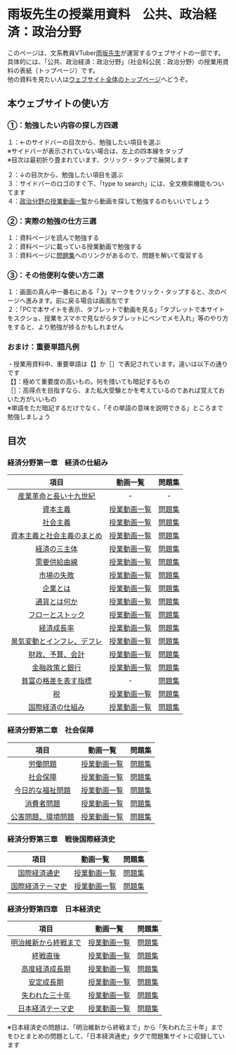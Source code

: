 # 雨坂先生の授業用資料　公共、政治経済：政治分野  
  
このページは、文系教員VTuber[雨坂先生](https://twitter.com/teacheramesaka)が運営するウェブサイトの一部です。  
具体的には、「公共、政治経済：政治分野」（社会科公民：政治分野）の授業用資料の表紙（トップページ）です。  
他の資料を見たい人は[ウェブサイト全体のトップページ](https://teacheramesaka.github.io/studyfiles/)へどうぞ。  
  
## 本ウェブサイトの使い方  
### ①：勉強したい内容の探し方四選  
１：←のサイドバーの目次から、勉強したい項目を選ぶ  
※サイドバーが表示されていない場合は、左上の四本線をタップ  
※目次は最初折り畳まれています、クリック・タップで展開します  
  
２：↓の目次から、勉強したい項目を選ぶ  
３：サイドバーのロゴのすぐ下、「type to search」には、全文検索機能もついてます  
４：[政治分野の授業動画一覧](LIST.md)から動画を探して勉強するのもいいでしょう  
  
### ②：実際の勉強の仕方三選
１：資料ページを読んで勉強する  
２：資料ページに載っている授業動画で勉強する  
３：資料ページに[問題集](https://teacheramesaka.github.io/hsworkbookcivics/)へのリンクがあるので、問題を解いて復習する  
  
### ③：その他便利な使い方二選
１：画面の真ん中一番右にある「<b> 〉</b>」マークをクリック・タップすると、次のページへ進みます。前に戻る場合は画面左です  
２：「PCで本サイトを表示、タブレットで動画を見る」「タブレットで本サイトをスクショ、授業をスマホで見ながらタブレットにペンでメモ入れ」等のやり方をすると、より勉強が捗るかもしれません
  
### おまけ：重要単語凡例  
・授業用資料中、重要単語は【】か［］で表記されています。違いは以下の通りです  
【】：極めて重要度の高いもの。何を措いても暗記するもの  
［］：高得点を目指すなら、また私大受験とかを考えているのであれば覚えておいた方がいいもの  
※単語をただ暗記するだけでなく、「その単語の意味を説明できる」ところまで勉強しましょう  
  
## 目次  
### 経済分野第一章　経済の仕組み
|項目|動画一覧|問題集|
|:----:|:----:|:----:|
|[産業革命と長い十九世紀](01_01pre.md)|‐|‐|
|[資本主義](01_01.md)|[授業動画一覧](LIST.md#資本主義)|[問題集](https://teacheramesaka.github.io/hsworkbookcivics/tag/eco01_01/)|
|[社会主義](01_02.md)|[授業動画一覧](LIST.md#社会主義)|[問題集](https://teacheramesaka.github.io/hsworkbookcivics/tag/eco01_02/)|
|[資本主義と社会主義のまとめ](01_03.md)|[授業動画一覧](LIST.md#資本主義と社会主義のまとめ)|[問題集](https://teacheramesaka.github.io/hsworkbookcivics/tag/eco01_04/)|
|[経済の三主体](01_04.md)|[授業動画一覧](LIST.md#経済の三主体)|[問題集](https://teacheramesaka.github.io/hsworkbookcivics/tag/eco01_04/)|
|[需要供給曲線](01_05.md)|[授業動画一覧](LIST.md#需要供給曲線)|[問題集](https://teacheramesaka.github.io/hsworkbookcivics/tag/eco01_05/)|
|[市場の失敗](01_06.md)|[授業動画一覧](LIST.md#市場の失敗)|[問題集](https://teacheramesaka.github.io/hsworkbookcivics/tag/eco01_06/)|
|[企業とは](01_07.md)|[授業動画一覧](LIST.md#企業とは)|[問題集](https://teacheramesaka.github.io/hsworkbookcivics/tag/eco01_07/)|
|[通貨とは何か](01_08.md)|[授業動画一覧](LIST.md#通貨とは何か)|[問題集](https://teacheramesaka.github.io/hsworkbookcivics/tag/eco01_08/)|
|[フローとストック](01_09.md)|[授業動画一覧](LIST.md#フローとストック)|[問題集](https://teacheramesaka.github.io/hsworkbookcivics/tag/eco01_09/)|
|[経済成長率](01_10.md)|[授業動画一覧](LIST.md#経済成長率)|[問題集](https://teacheramesaka.github.io/hsworkbookcivics/tag/eco01_10/)|
|[景気変動とインフレ、デフレ](01_11.md)|[授業動画一覧](LIST.md#景気変動とインフレ、デフレ)|[問題集](https://teacheramesaka.github.io/hsworkbookcivics/tag/eco01_11/)|
|[財政、予算、会計](01_11.md)|[授業動画一覧](LIST.md#財政、予算、会計)|[問題集](https://teacheramesaka.github.io/hsworkbookcivics/tag/eco01_11/)|
|[金融政策と銀行](01_13.md)|[授業動画一覧](LIST.md#金融政策と銀行)|[問題集](https://teacheramesaka.github.io/hsworkbookcivics/tag/eco01_13/)|
|[貧富の格差を表す指標](01_14.md)|‐|[問題集](https://teacheramesaka.github.io/hsworkbookcivics/tag/eco01_14/)|
|[税](01_15.md)|[授業動画一覧](LIST.md#税)|[問題集](https://teacheramesaka.github.io/hsworkbookcivics/tag/eco01_15/)|
|[国際経済の仕組み](01_16.md)|[授業動画一覧](LIST.md#国際経済の仕組み)|[問題集](https://teacheramesaka.github.io/hsworkbookcivics/tag/eco01_16/)|
  
### 経済分野第二章　社会保障
|項目|動画一覧|問題集|
|:----:|:----:|:----:|
|[労働問題](02_01.md)|[授業動画一覧](LIST.md#労働問題)|[問題集](https://teacheramesaka.github.io/hsworkbookcivics/tag/eco02_01/)|
|[社会保障](02_02.md)|[授業動画一覧](LIST.md#社会保障)|[問題集](https://teacheramesaka.github.io/hsworkbookcivics/tag/eco02_02/)|
|[今日的な福祉問題](02_03.md)|[授業動画一覧](LIST.md#今日的な福祉問題)|[問題集](https://teacheramesaka.github.io/hsworkbookcivics/tag/eco02_03/)|
|[消費者問題](02_04.md)|[授業動画一覧](LIST.md#消費者問題)|[問題集](https://teacheramesaka.github.io/hsworkbookcivics/tag/eco02_04/)|
|[公害問題、環境問題](02_05.md)|[授業動画一覧](LIST.md#公害問題、環境問題)|[問題集](https://teacheramesaka.github.io/hsworkbookcivics/tag/eco02_05/)|
  
### 経済分野第三章　戦後国際経済史  
|項目|動画一覧|問題集|
|:----:|:----:|:----:|
|[国際経済通史](03_01.md)|[授業動画一覧](LIST.md#国際経済通史)|[問題集](https://teacheramesaka.github.io/hsworkbookcivics/tag/eco03_01/)|
|[国際経済テーマ史](03_02.md)|[授業動画一覧](LIST.md#国際経済テーマ史)|[問題集](https://teacheramesaka.github.io/hsworkbookcivics/tag/eco03_02/)|
  
### 経済分野第四章　日本経済史  
|項目|動画一覧|問題集|
|:----:|:----:|:----:|
|[明治維新から終戦まで](04_01.md)|[授業動画一覧](LIST.md#明治維新から終戦まで)|[問題集](https://teacheramesaka.github.io/hsworkbookcivics/tag/eco04_01-5/)|
|[終戦直後](04_02.md)|[授業動画一覧](LIST.md#終戦直後)|[問題集](https://teacheramesaka.github.io/hsworkbookcivics/tag/eco04_01-5/)|
|[高度経済成長期](04_03.md)|[授業動画一覧](LIST.md#高度経済成長期)|[問題集](https://teacheramesaka.github.io/hsworkbookcivics/tag/eco04_01-5/)|
|[安定成長期](04_04.md)|[授業動画一覧](LIST.md#安定成長期)|[問題集](https://teacheramesaka.github.io/hsworkbookcivics/tag/eco04_01-5/)|
|[失われた三十年](04_05.md)|[授業動画一覧](LIST.md#失われた三十年)|[問題集](https://teacheramesaka.github.io/hsworkbookcivics/tag/eco04_01-5/)|
|[日本経済テーマ史](04_06.md)|[授業動画一覧](LIST.md#日本経済テーマ史)|[問題集](https://teacheramesaka.github.io/hsworkbookcivics/tag/eco04_06/)|

※日本経済史の問題は、「明治維新から終戦まで」から「失われた三十年」までをひとまとめの問題として、「日本経済通史」タグで問題集サイトに収録しています